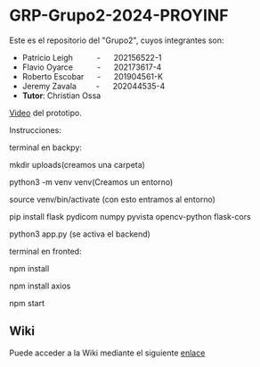 # GRP-Grupo2-2024-PROYINF

Este es el repositorio del "Grupo2", cuyos integrantes son:


* Patricio Leigh   &nbsp;&nbsp;&nbsp;&nbsp; &nbsp;&nbsp;&nbsp;&nbsp; - &nbsp;&nbsp;&nbsp;&nbsp; 202156522-1
* Flavio Oyarce    &nbsp;&nbsp;&nbsp;&nbsp; &nbsp;&nbsp;&nbsp;&nbsp; - &nbsp;&nbsp;&nbsp;&nbsp; 202173617-4
* Roberto Escobar  &nbsp;&nbsp;&nbsp;&nbsp;                          - &nbsp;&nbsp;&nbsp;&nbsp; 201904561-K
* Jeremy Zavala &nbsp;&nbsp;&nbsp;&nbsp; &nbsp;&nbsp;          - &nbsp;&nbsp;&nbsp;&nbsp; 202044535-4
* **Tutor**: Christian Ossa

[Video](https://youtu.be/kE5XxT31a3o) del prototipo.


Instrucciones:

terminal en backpy:

mkdir uploads(creamos una carpeta)

python3 -m venv venv(Creamos un entorno)

source venv/bin/activate (con esto entramos al entorno)

pip install flask pydicom numpy pyvista opencv-python flask-cors

python3 app.py  (se activa el backend)



terminal en fronted:

npm install

npm install axios

npm start



## Wiki

Puede acceder a la Wiki mediante el siguiente [enlace](https://github.com/patoleigh/GRP-Grupo2-2024-PROYINF/wiki)

